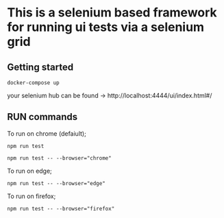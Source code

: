 <h1>This is a selenium based framework for running ui tests via a selenium grid</h1>


<h2>Getting started</h2>

```````docker-compose up```````

your selenium hub can be found -> http://localhost:4444/ui/index.html#/

<h2>RUN commands</h2>

To run on chrome (defaiult);

```````npm run test```````

```````npm run test -- --browser="chrome"```````

To run on edge;

```````npm run test -- --browser="edge"```````

To run on firefox;

```````npm run test -- --browser="firefox"```````